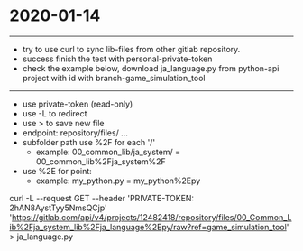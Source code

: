 
# 2020-01-14
---

- try to use curl to sync lib-files from other gitlab repository.
- success finish the test with personal-private-token
- check the example below, download ja_language.py from python-api project with id with branch-game_simulation_tool 

---



- use private-token (read-only)
- use -L to redirect
- use > to save new file
- endpoint:   repository/files/ ... 
- subfolder path use  %2F for each '/' 
    - example:  00_common_lib/ja_system/   = 00_common_lib%2Fja_system%2F
- use %2E for point:  
    - example:  my_python.py  = my_python%2Epy



curl -L --request GET --header 'PRIVATE-TOKEN: 2hAN8AystTyy5NmsQCjp' 'https://gitlab.com/api/v4/projects/12482418/repository/files/00_Common_Lib%2Fja_system_lib%2Fja_language%2Epy/raw?ref=game_simulation_tool' > ja_language.py

